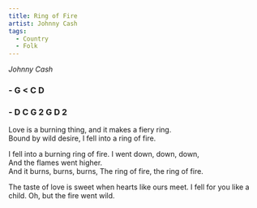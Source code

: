 ```yaml
---
title: Ring of Fire
artist: Johnny Cash
tags: 
  - Country
  - Folk
---
```

*Johnny Cash*

### - G < C D 
### - D C G 2 G D 2

Love is a burning thing, and it makes a fiery ring.   
Bound by wild desire, I fell into a ring of fire.   

I fell into a burning ring of fire. I went down, down, down,   
And the flames went higher.   
And it burns, burns, burns, The ring of fire, the ring of fire.   

The taste of love is sweet when hearts like ours meet. 
I fell for you like a child. Oh, but the fire went wild.   

